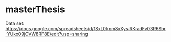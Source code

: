 # masterThesis
Data set: https://docs.google.com/spreadsheets/d/1SxL0kpm8xXyslRKradFv03R6Sbr-YUkx09jOVW8RF8E/edit?usp=sharing
